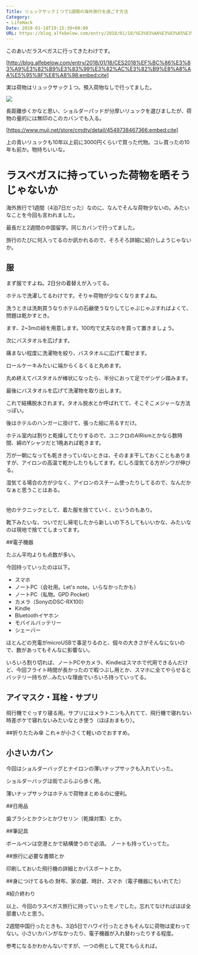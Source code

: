 ```yaml
---
Title: リュックサック１つで1週間の海外旅行を過ごす方法
Category:
- LifeHack
Date: 2018-01-18T19:15:39+09:00
URL: https://blog.alfebelow.com/entry/2018/01/18/%E3%83%AA%E3%83%A5%E3%83%83%E3%82%AF%E3%82%B5%E3%83%83%E3%82%AF%EF%BC%91%E3%81%A4%E3%81%A71%E9%80%B1%E9%96%93%E3%81%AE%E6%B5%B7%E5%A4%96%E6%97%85%E8%A1%8C%E3%82%92%E9%81%8E%E3%81%94%E3%81%99%E6%96%B9
---
```


このあいだラスベガスに行ってきたわけです。

[http://blog.alfebelow.com/entry/2018/01/18/CES2018%EF%BC%86%E3%83%A9%E3%82%B9%E3%83%99%E3%82%AC%E3%82%B9%E8%A8%AA%E5%95%8F%E8%A8%98:embed:cite]



実は荷物はリュックサック１つ。預入荷物なしで行ってました。


<span itemtype="http://schema.org/Photograph" itemscope="itemscope"><img class="magnifiable" src="https://cdn-ak2.f.st-hatena.com/images/fotolife/a/alfe1025/20010321/20010321141230.jpg" itemprop="image"></span>





長距離歩くかなと思い、ショルダーパッドが分厚いリュックを選びましたが、荷物の量的には無印のこのカバンでも入る。


[https://www.muji.net/store/cmdty/detail/4549738467366:embed:cite]



上の青いリュックも10年以上前に3000円くらいで買った代物。コレ買ったの10年も前か。物持ちいいな。

# ラスベガスに持っていった荷物を晒そうじゃないか

海外旅行で1週間（4泊7日だった）なのに、なんでそんな荷物少ないの。みたいなことを今回も言われました。

最長だと2週間の中国留学。同じカバンで行ってました。

旅行のたびに何入ってるのか訊かれるので、そろそろ詳細に紹介しようじゃないか。

## 服

まず服ですよね。2日分の着替えが入ってる。

ホテルで洗濯してるわけです。そりゃ荷物が少なくなりますよね。

洗うときは洗剤買うなりホテルの石鹸使うなりしてじゃぶじゃぶすればよくて、問題は乾かすとき。

ます、2~3mの紐を用意します。100均で丈夫なのを買って置きましょう。

次にバスタオルを広げます。

痛まない程度に洗濯物を絞り、バスタオルに広げて載せます。

ロールケーキみたいに端からくるくると丸めます。

丸め終えてバスタオルが棒状になったら、半分におって足でゲシゲシ踏みます。

最後にバスタオルを広げて洗濯物を取り出します。

これで結構脱水されます。タオル脱水とか呼ばれてて、そこそこメジャーな方法っぽい。

後はホテルのハンガーに掛けて、張った紐に吊るすだけ。

ホテル室内は割りと乾燥してたりするので、ユニクロのAIRismとかなら数時間、綿のYシャツだと1晩あれば乾きます。

万が一朝になっても乾ききっていないときは、そのまま干しておくこともありますが、アイロンの高温で乾かしたりもしてます。むしろ湿気てる方がシワが伸びる。

湿気てる場合の方が少なく、アイロンのスチーム使ったりしてるので、なんだかなぁと思うことはある。

　  
他のテクニックとして、着た服を捨てていく、というのもあり。

靴下みたいな、ついでだし帰宅したから新しいの下ろしてもいいかな、みたいなのは現地で捨ててしまってます。

##電子機器

たぶん平均よりも点数が多い。

今回持っていったのは以下。

* スマホ
* ノートPC（会社用。Let's note。いらなかったかも）
* ノートPC（私物。GPD Pocket）
* カメラ（SonyのDSC-RX100）
* Kindle
* Bluetoothイヤホン
* モバイルバッテリー
* シェーバー

ほとんどの充電がmicroUSBで事足りるのと、個々の大きさがそんなにないので、数があってもそんなに影響ない。

いろいろ割り切れば、ノートPCやカメラ、Kindleはスマホで代用できるんだけど、今回フライト時間が長かったので暇つぶし用とか、スマホに全てやらせるとバッテリー持ちが…みたいな理由でいろいろ持っていってる。

## アイマスク・耳栓・サプリ

飛行機でぐっすり寝る用。サプリにはメラトニンも入れてて、飛行機で寝れない時差ボケで寝れないみたいなとき使う（ほぼおまもり）。

##折りたたみ傘
これ＊が小さくて軽いのでおすすめ。

## 小さいカバン
今回はショルダーバッグとナイロンの薄いナップサックも入れていった。

ショルダーバッグは街でぶらぶら歩く用。

薄いナップサックはホテルで荷物まとめるのに便利。

##日用品

歯ブラシとかクシとかワセリン（乾燥対策）とか。

##筆記具

ボールペンは空港とかで結構使うので必須。
ノートも持っていってた。

##旅行に必要な書類とか

印刷しておいた飛行機の詳細とかパスポートとか。

##身につけてるもの
財布、家の鍵、時計、スマホ（電子機器にもいれてた）

#紹介終わり

以上、今回のラスベガス旅行に持っていったモノでした。忘れてなければほぼ全部書いたと思う。

2週間中国行ったときも、3泊5日でハワイ行ったときもそんなに荷物は変わってない。小さいカバンがなかったり、電子機器が入れ替わったりする程度。

参考になるかわかんないですが、一つの例として見てもらえれば。






